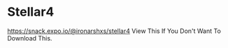 # Stellar4
https://snack.expo.io/@ironarshxs/stellar4
View This If You Don't Want To Download This.
